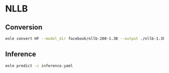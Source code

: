 # NLLB

## Conversion

```bash
eole convert HF --model_dir facebook/nllb-200-1.3B --output ./nllb-1.3b --token $HF_TOKEN --tokenizer onmt
```

## Inference

```bash
eole predict -c inference.yaml
```